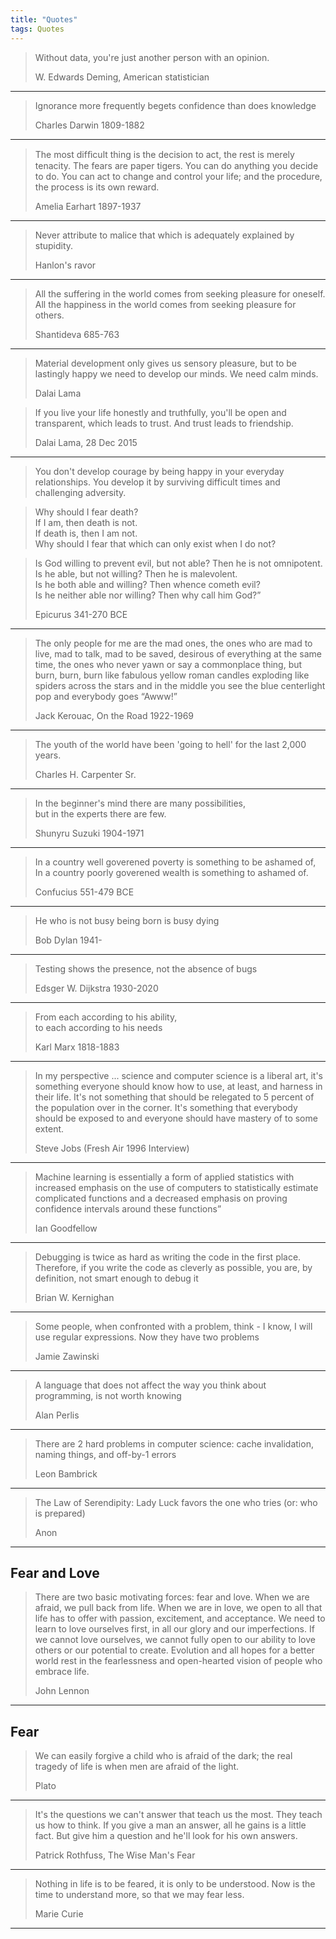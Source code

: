 ```yaml
---
title: "Quotes"
tags: Quotes
---
```


>Without data, you're just another person with an opinion.
>
>W. Edwards Deming, American statistician

---

>Ignorance more frequently begets confidence than does knowledge
>
>Charles Darwin 1809-1882

---

>The most difﬁcult thing is the decision to act, the rest is merely tenacity. The fears are paper tigers. You can do anything you decide to do. You can act to change and control your life; and the procedure, the process is its own reward.  
>  
>Amelia Earhart 1897-1937  

---

>Never attribute to malice that which is adequately explained by stupidity.  
>  
>Hanlon's ravor  

---

>All the suffering in the world comes from seeking pleasure for oneself.  
>All the happiness in the world comes from seeking pleasure for others.  
>  
>Shantideva 685-763  

---

>Material development only gives us sensory pleasure, but to be lastingly happy we need to develop our minds.
>We need calm minds.
>
>Dalai Lama

>If you live your life honestly and truthfully, you'll be open and transparent, which leads to trust. And trust leads to friendship.
>
>Dalai Lama, 28 Dec 2015

---

>You don't develop courage by being happy in your everyday relationships. 
>You develop it by surviving difficult times and challenging adversity.


>Why should I fear death?  
>If I am, then death is not.  
>If death is, then I am not.  
>Why should I fear that which can only exist when I do not?  


>Is God willing to prevent evil, but not able? Then he is not omnipotent.  
>Is he able, but not willing? Then he is malevolent.  
>Is he both able and willing? Then whence cometh evil?  
>Is he neither able nor willing? Then why call him God?”  
>
>Epicurus 341-270 BCE  

---

>The only people for me are the mad ones, the ones who are mad to live, mad to talk, mad to be saved, desirous of everything at the same time, the ones who never yawn or say a commonplace thing, but burn, burn, burn like fabulous yellow roman candles exploding like spiders across the stars and in the middle you see the blue centerlight pop and everybody goes “Awww!”  
>  
>Jack Kerouac, On the Road  1922-1969  

---

>The youth of the world have been 'going to hell' for the last 2,000 years.  
>  
>Charles H. Carpenter Sr.  

---

>In the beginner's mind there are many possibilities,  
>but in the experts there are few.  
>  
>Shunyru Suzuki 1904-1971  

---

>In a country well goverened poverty is something to be ashamed of,  
>In a country poorly goverened wealth is something to ashamed of.  
>  
>Confucius 551-479 BCE  

---

>He who is not busy being born is busy dying  
>  
>Bob Dylan 1941-  

---

>Testing shows the presence, not the absence of bugs
>
>Edsger W. Dijkstra 1930-2020


---

>From each according to his ability,   
>to each according to his needs  
>  
>Karl Marx 1818-1883  

---

>In my perspective ... science and computer science is a liberal art, it's something everyone should know how to use, at least, and harness in their life. It's not something that should be relegated to 5 percent of the population over in the corner. It's something that everybody should be exposed to and everyone should have mastery of to some extent.   
>  
>Steve Jobs (Fresh Air 1996 Interview)  

---

>Machine learning is essentially a form of applied statistics with increased emphasis on the use of computers to statistically estimate complicated functions and a decreased emphasis on proving confidence intervals around these functions”
>
>Ian Goodfellow

---

>Debugging is twice as hard as writing the code in the first place. Therefore, if you write the code as cleverly as possible, you are, by definition, not smart enough to debug it 
>
>Brian W. Kernighan

---

>Some people, when confronted with a problem, think - I know, I will use regular expressions. Now they have two problems 
>
>Jamie Zawinski

---

>A language that does not affect the way you think about programming, is not worth knowing 
>
>Alan Perlis

---

>There are 2 hard problems in computer science: cache invalidation, naming things, and off-by-1 errors 
>
>Leon Bambrick

---

>The Law of Serendipity: Lady Luck favors the one who tries (or: who is prepared)
>
>Anon

---

## Fear and Love

>There are two basic motivating forces: fear and love. When we are afraid, we pull back from life. When we are in love, we open to all that life has to offer with passion, excitement, and acceptance. We need to learn to love ourselves first, in all our glory and our imperfections. If we cannot love ourselves, we cannot fully open to our ability to love others or our potential to create. Evolution and all hopes for a better world rest in the fearlessness and open-hearted vision of people who embrace life.
>
>John Lennon 

---

## Fear 

>We can easily forgive a child who is afraid of the dark; the real tragedy of life is when men are afraid of the light.
>
>Plato

---

>It's the questions we can't answer that teach us the most. They teach us how to think. If you give a man an answer, all he gains is a little fact. But give him a question and he'll look for his own answers.
>
>Patrick Rothfuss, The Wise Man's Fear 

---

>Nothing in life is to be feared, it is only to be understood. Now is the time to understand more, so that we may fear less.
>
>Marie Curie 

---





